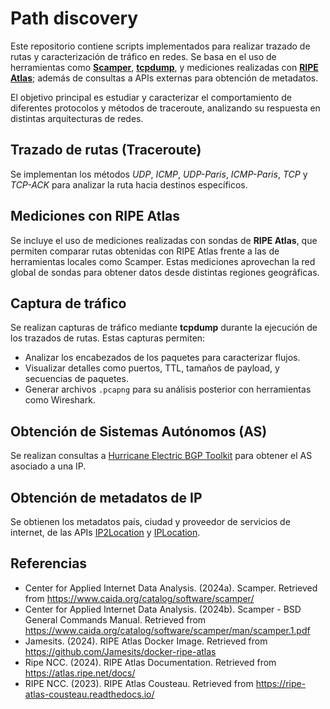 # Path discovery
Este repositorio contiene scripts implementados para realizar trazado de rutas y caracterización de tráfico en redes. Se basa en el uso de herramientas como **[Scamper](https://www.caida.org/catalog/software/scamper/)**, **[tcpdump](https://www.tcpdump.org/)**, y mediciones realizadas con **[RIPE Atlas](https://atlas.ripe.net/)**; además de consultas a APIs externas para obtención de metadatos.

El objetivo principal es estudiar y caracterizar el comportamiento de diferentes protocolos y métodos de traceroute, analizando su respuesta en distintas arquitecturas de redes.


## **Trazado de rutas (Traceroute)**
Se implementan los métodos *UDP*, *ICMP*, *UDP-Paris*, *ICMP-Paris*, *TCP* y *TCP-ACK* para analizar la ruta hacia destinos específicos.


## **Mediciones con RIPE Atlas**
Se incluye el uso de mediciones realizadas con sondas de **RIPE Atlas**, que permiten comparar rutas obtenidas con RIPE Atlas frente a las de herramientas locales como Scamper. Estas mediciones aprovechan la red global de sondas para obtener datos desde distintas regiones geográficas.


## **Captura de tráfico**
Se realizan capturas de tráfico mediante **tcpdump** durante la ejecución de los trazados de rutas. Estas capturas permiten:
- Analizar los encabezados de los paquetes para caracterizar flujos.
- Visualizar detalles como puertos, TTL, tamaños de payload, y secuencias de paquetes.
- Generar archivos `.pcapng` para su análisis posterior con herramientas como Wireshark.


## **Obtención de Sistemas Autónomos (AS)**
Se realizan consultas a [Hurricane Electric BGP Toolkit](https://bgp.he.net/) para obtener el AS asociado a una IP.


## **Obtención de metadatos de IP**
Se obtienen los metadatos país, ciudad y proveedor de servicios de internet, de las APIs [IP2Location](https://www.ip2location.io/) y [IPLocation](https://www.iplocation.net/).


## Referencias
- Center for Applied Internet Data Analysis. (2024a). Scamper. Retrieved from https://www.caida.org/catalog/software/scamper/
- Center for Applied Internet Data Analysis. (2024b). Scamper - BSD General Commands Manual. Retrieved from https://www.caida.org/catalog/software/scamper/man/scamper.1.pdf
- Jamesits. (2024). RIPE Atlas Docker Image. Retrieved from https://github.com/Jamesits/docker-ripe-atlas
- Ripe NCC. (2024). RIPE Atlas Documentation. Retrieved from https://atlas.ripe.net/docs/
- RIPE NCC. (2023). RIPE Atlas Cousteau. Retrieved from https://ripe-atlas-cousteau.readthedocs.io/